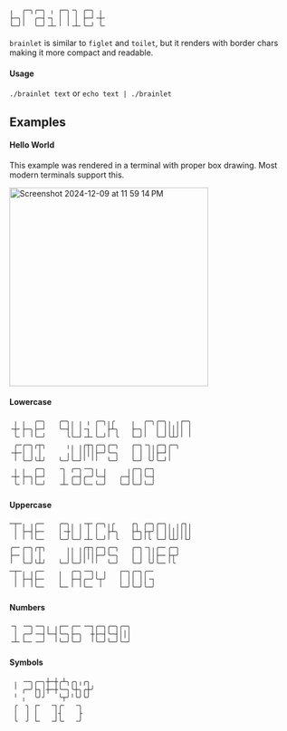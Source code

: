 ```
╷  ╭─╮╭─╮ ╷ ┌─╮╶╮ ╭─╮ ╷
├─╮│  ╭─┤╶┐ │ │ │ ├─┘╶┼╴
└─╯╵  ╰─╯╶┴╴╵ ╵╶┴╴╰─╯ ╰╴
```

`brainlet` is similar to `figlet` and `toilet`, but it renders with border chars making it more compact and readable.

#### Usage

`./brainlet text` or `echo text | ./brainlet`

## Examples

#### Hello World

This example was rendered in a terminal with proper box drawing. Most modern terminals support this.

<img width="351" alt="Screenshot 2024-12-09 at 11 59 14 PM" src="https://github.com/user-attachments/assets/35769a8b-48ed-4901-a8f3-c84b59f2024b">

#### Lowercase
```
 ╷ ╷  ╭─╮   ╭─╮╷ ╷ ╷ ╭─╮╷╭    ╷  ╭─╮╭─╮╷ ╷┌─╮
╶┼╴├─╮├─┘   ╰─┤│ │╶┐ │  ├┴╮   ├─╮│  │ │││││ │
 ╰╴╵ ╵╰─╯     ╰╰─┘╶┴╴╰─╯╵ ╰   └─╯╵  ╰─╯╰┴╯╵ ╵
 ╭─╭─╮╭┬╮     ╷╷ ╷╭┬╮╭─╮╭─╮   ╭─╮╶╮╷╭─╮╭─╮
╶┼─│ │ │      ╷│ ││││├─╯╰─╮   │ │ ││├─┘│
 ╵ ╰─╯╰┴╯   ╰─╯╰─┘╵ ╵╵  ╰─╯   ╰─╯ ╰╯╰─╯╵
 ╷ ╷  ╭─╮   ╶╮ ╭─╮╶─╮╷ ╷     ╷╭─╮╭─╮
╶┼╴├─╮├─┘    │ ╭─┤╭─╯╰─┤   ╭─┤│ │╰─┤
 ╰╴╵ ╵╰─╯   ╶┴╴╰─╯╰─╴╰─╯   ╰─┘╰─╯╰─╯
```

#### Uppercase

```
─┬─╷ ╷╭─╴   ╭─╮╷ ╷╶┬╴╭─╮╷╭    ┌╮ ╭─╮╭─╮╷ ╷╭┐╷
 │ ├─┤├─╴   │╶┼│ │ │ │  ├┴╮   ├┴╮├┬╯│ │││││││
 ╵ ╵ ╵╰─╴   ╰─╯╰─╯╶┴╴╰─╯╵ ╰   └─╯╵╰ ╰─╯╰┴╯╵└╯
╭─╴╭─╮╭┬╮     ╷╷ ╷╭┬╮╭─╮╭─╮   ╭─╮╶╮╷╭─╴╭─╮
├─╴│ │ │      ││ ││││├─╯╰─╮   │ │ ││├─╴├┬╯
╵  ╰─╯╰┴╯   ╰─╯╰─╯╵ ╵╵  ╰─╯   ╰─╯ ╰╯╰─╴╵╰
─┬─╷ ╷╭─╴   ╷  ╭─╮╶─╮╷ ╷   ┌─╮╭─╮╭─╴
 │ ├─┤├─╴   │  ├─┤╭─╯╰┬╯   │ ││ ││╶┐
 ╵ ╵ ╵╰─╴   └─╴╵ ╵╰─╴ ╵    └─╯╰─╯╰─╯
```

#### Numbers
```
╶┐ ╶─╮╶─╮╷ ╷┌─╴╭─╴╶─┐╭─╮╭─╮╭─╮
 │ ╭─╯╶─┤└─┤╰─╮├─╮  ┼├─┤╰─┤│││
╶┴╴└─╴╶─╯  ╵╰─╯╰─╯  ╵╰─╯╰─╯╰─╯
```

#### Symbols
```
 ╷ ╶─╮╭─╮┼─┼╭┴╮╭╮╷╭╮ 
 ╵ ╭─╯├╮│┼─┼╰─╮╰┼╮╭┼╯
 ╵ ╷  ╰╯╯   ╰┬╯╵╰╯╰╯
 ╭  ╮ ┌╴  ╶┐╭╴  ╶╮
 │  │ │    │┤    ├
 ╰  ╯ └╴  ╶┘╰╴  ╶╯
```
